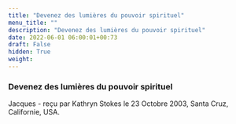 ```yaml
---
title: "Devenez des lumières du pouvoir spirituel"
menu_title: ""
description: "Devenez des lumières du pouvoir spirituel"
date: 2022-06-01 06:00:01+00:73
draft: False
hidden: True
weight:
---
```

### Devenez des lumières du pouvoir spirituel

Jacques - reçu par Kathryn Stokes le 23 Octobre 2003, Santa Cruz, Californie, USA.



